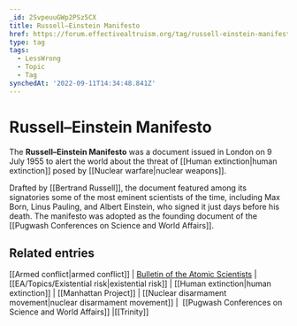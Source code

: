 ```yaml
---
_id: 2SvpeuuGWp2PSz5CX
title: Russell–Einstein Manifesto
href: https://forum.effectivealtruism.org/tag/russell-einstein-manifesto
type: tag
tags:
  - LessWrong
  - Topic
  - Tag
synchedAt: '2022-09-11T14:34:48.841Z'
---
```

# Russell–Einstein Manifesto

The **Russell–Einstein Manifesto** was a document issued in London on 9 July 1955 to alert the world about the threat of [[Human extinction|human extinction]] posed by [[Nuclear warfare|nuclear weapons]].

Drafted by [[Bertrand Russell]], the document featured among its signatories some of the most eminent scientists of the time, including Max Born, Linus Pauling, and Albert Einstein, who signed it just days before his death. The manifesto was adopted as the founding document of the [[Pugwash Conferences on Science and World Affairs]].

Related entries
---------------

[[Armed conflict|armed conflict]] | [Bulletin of the Atomic Scientists](/tag/bulletin-of-the-atomic-scientists) | [[EA/Topics/Existential risk|existential risk]] | [[Human extinction|human extinction]] | [[Manhattan Project]] | [[Nuclear disarmament movement|nuclear disarmament movement]] |  [[Pugwash Conferences on Science and World Affairs]] |[[Trinity]]